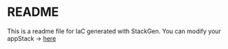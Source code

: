 # README
This is a readme file for IaC generated with StackGen.
You can modify your appStack -> [here](http://main.dev.stackgen.com/appstacks/9a3e6a06-309a-4a16-99c5-06bcf08fc8eb)
